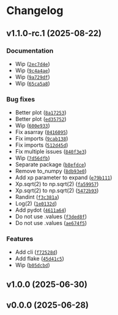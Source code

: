 # Changelog

## v1.1.0-rc.1 (2025-08-22)

### Documentation

- Wip ([`2ec7d4e`](https://github.com/34j/ultrasphere/commit/2ec7d4e0638ddf77d70246dad050228f05c5a80d))
- Wip ([`9c4a4ae`](https://github.com/34j/ultrasphere/commit/9c4a4ae601d6bf69d79f00491cf6f16ad0945657))
- Wip ([`9a729df`](https://github.com/34j/ultrasphere/commit/9a729df8f080a007ef6b06e845cddf8341bafc2c))
- Wip ([`65ca5a8`](https://github.com/34j/ultrasphere/commit/65ca5a8aa9338e4830751cfa5e278e43ead1e9d7))

### Bug fixes

- Better plot ([`8a17253`](https://github.com/34j/ultrasphere/commit/8a172538909ea95a932e70553cb9df4047a6dca7))
- Better plot ([`ed35752`](https://github.com/34j/ultrasphere/commit/ed35752ebe647fd936d63f3fa89d9c750284d7d4))
- Wip ([`600e933`](https://github.com/34j/ultrasphere/commit/600e9339e5c3ef74cf85f42560ccd70672f7099f))
- Fix asarray ([`0416095`](https://github.com/34j/ultrasphere/commit/04160955b309c73695457cdca7d667f7540a33ce))
- Fix imports ([`9cab138`](https://github.com/34j/ultrasphere/commit/9cab138cff8d6443322cbc8a341dae36a3f7c0ca))
- Fix imports ([`512d45d`](https://github.com/34j/ultrasphere/commit/512d45d46a690d5290ad05c7bff18167020137c7))
- Fix multiple issues ([`840f3e3`](https://github.com/34j/ultrasphere/commit/840f3e3b99a56ffb3cfe97906e5964d6fd358e70))
- Wip ([`7d56dfb`](https://github.com/34j/ultrasphere/commit/7d56dfb0de28dc20d762cafe0ff09c017c0ba67b))
- Separate package ([`b8efdce`](https://github.com/34j/ultrasphere/commit/b8efdce428eec31bad0ce91d850a346c51100337))
- Remove to_numpy ([`8db93e0`](https://github.com/34j/ultrasphere/commit/8db93e077e048214934a38f910da209178536459))
- Add xp parameter to expand ([`e79b111`](https://github.com/34j/ultrasphere/commit/e79b111031a31cea07ba9b69e56f98ccb75f8291))
- Xp.sqrt(2) to np.sqrt(2) ([`fa59957`](https://github.com/34j/ultrasphere/commit/fa599575e671871e3c8bd57e0f45f6c6b415ead5))
- Xp.sqrt(2) to np.sqrt(2) ([`5472b93`](https://github.com/34j/ultrasphere/commit/5472b936c0b9611dc6d99fb3a8c532ca2df0fabc))
- Randint ([`f3c381a`](https://github.com/34j/ultrasphere/commit/f3c381a33d984cc5fca9e7cf947c8a2f8dc36400))
- Log(2) ([`1e0132d`](https://github.com/34j/ultrasphere/commit/1e0132db41b17192d63f1de043b5bea93dfae897))
- Add pydot ([`4611a64`](https://github.com/34j/ultrasphere/commit/4611a642930541648dba8bd940ea0bb5a86cb68f))
- Do not use .values ([`f3ded8f`](https://github.com/34j/ultrasphere/commit/f3ded8feb4ecf89e399a5cc3a50209b16ef588a6))
- Do not use .values ([`ae674f5`](https://github.com/34j/ultrasphere/commit/ae674f51da5b8e29f27a9c98e7e7f867ce517b3c))

### Features

- Add cli ([`f72528d`](https://github.com/34j/ultrasphere/commit/f72528d36f78acee9bf044e3e2ce369cfb82e85c))
- Add flake ([`45d41c5`](https://github.com/34j/ultrasphere/commit/45d41c5132f3df506168a59ce01f0fa72cb9d949))
- Wip ([`b05dcbd`](https://github.com/34j/ultrasphere/commit/b05dcbd605d0c962597bf9231aae6a0fb635db89))

## v1.0.0 (2025-06-30)

## v0.0.0 (2025-06-28)
